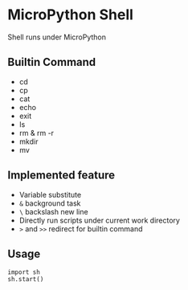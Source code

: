 # MicroPython Shell

Shell runs under MicroPython

## Builtin Command
+ cd
+ cp
+ cat
+ echo
+ exit
+ ls
+ rm & rm -r
+ mkdir
+ mv

## Implemented feature
+ Variable substitute
+ `&` background task
+ `\` backslash new line
+ Directly run scripts under current work directory
+ `>` and `>>` redirect for builtin command

## Usage
```
import sh
sh.start()
```
